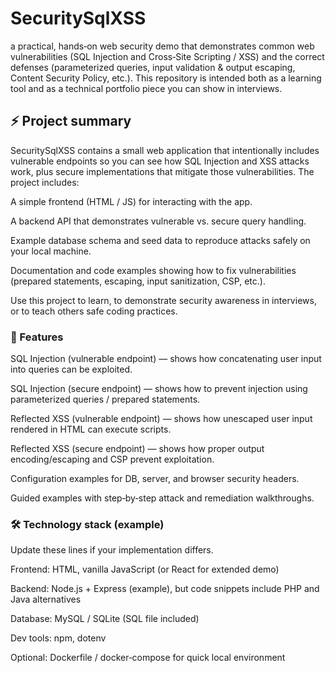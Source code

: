 # SecuritySqlXSS
a practical, hands‑on web security demo that demonstrates common web vulnerabilities (SQL Injection and Cross‑Site Scripting / XSS) and the correct defenses (parameterized queries, input validation & output escaping, Content Security Policy, etc.).
This repository is intended both as a learning tool and as a technical portfolio piece you can show in interviews.

## ⚡ Project summary

SecuritySqlXSS contains a small web application that intentionally includes vulnerable endpoints so you can see how SQL Injection and XSS attacks work, plus secure implementations that mitigate those vulnerabilities. The project includes:

A simple frontend (HTML / JS) for interacting with the app.

A backend API that demonstrates vulnerable vs. secure query handling.

Example database schema and seed data to reproduce attacks safely on your local machine.

Documentation and code examples showing how to fix vulnerabilities (prepared statements, escaping, input sanitization, CSP, etc.).

Use this project to learn, to demonstrate security awareness in interviews, or to teach others safe coding practices.

### 🧩 Features 

SQL Injection (vulnerable endpoint) — shows how concatenating user input into queries can be exploited.

SQL Injection (secure endpoint) — shows how to prevent injection using parameterized queries / prepared statements.

Reflected XSS (vulnerable endpoint) — shows how unescaped user input rendered in HTML can execute scripts.

Reflected XSS (secure endpoint) — shows how proper output encoding/escaping and CSP prevent exploitation.

Configuration examples for DB, server, and browser security headers.

Guided examples with step‑by‑step attack and remediation walkthroughs.

### 🛠 Technology stack (example)

Update these lines if your implementation differs.

Frontend: HTML, vanilla JavaScript (or React for extended demo)

Backend: Node.js + Express (example), but code snippets include PHP and Java alternatives

Database: MySQL / SQLite (SQL file included)

Dev tools: npm, dotenv

Optional: Dockerfile / docker‑compose for quick local environment
